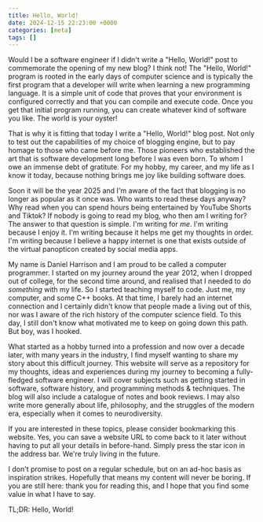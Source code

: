 ```yaml
---
title: Hello, World!
date: 2024-12-15 22:23:00 +0000
categories: [meta]
tags: []
---
```


Would I be a software engineer if I didn't write a "Hello, World!" post to commemorate the opening of my new blog? I think not! The "Hello, World!" program is rooted in the early days of computer science and is typically the first program that a developer will write when learning a new programming language. It is a simple unit of code that proves that your environment is configured correctly and that you can compile and execute code. Once you get that initial program running, you can create whatever kind of software you like. The world is your oyster!

That is why it is fitting that today I write a "Hello, World!" blog post. Not only to test out the capabilities of my choice of blogging engine, but to pay homage to those who came before me. Those pioneers who established the art that is software development long before I was even born. To whom I owe an immense debt of gratitute. For my hobby, my career, and my life as I know it today, because nothing brings me joy like building software does.

Soon it will be the year 2025 and I'm aware of the fact that blogging is no longer as popular as it once was. Who wants to read these days anyway? Why read when you can spend hours being entertained by YouTube Shorts and Tiktok? If nobody is going to read my blog, who then am I writing for? The answer to that question is simple. I'm writing for *me*. I'm writing because I enjoy it. I'm writing because it helps me get my thoughts in order. I'm writing because I believe a happy internet is one that exists outside of the virtual panopticon created by social media apps.

My name is Daniel Harrison and I am proud to be called a computer programmer. I started on my journey around the year 2012, when I dropped out of college, for the second time around, and realised that I needed to do *something* with my life. So I started teaching myself to code. Just me, my computer, and some C++ books. At that time, I barely had an internet connection and I certainly didn't know that people made a living out of this, nor was I aware of the rich history of the computer science field. To this day, I still don't know what motivated me to keep on going down this path. But boy, was I hooked.

What started as a hobby turned into a profession and now over a decade later, with many years in the industry, I find myself wanting to share my story about this difficult journey. This website will serve as a repository for my thoughts, ideas and experiences during my journey to becoming a fully-fledged software engineer. I will cover subjects such as getting started in software, software history, and programming methods & techniques. The blog will also include a catalogue of notes and book reviews. I may also write more generally about life, philosophy, and the struggles of the modern era, especially when it comes to neurodiversity.

If you are interested in these topics, please consider bookmarking this website. Yes, you can save a website URL to come back to it later without having to put all your details in before-hand. Simply press the star icon in the address bar. We're truly living in the future.

I don't promise to post on a regular schedule, but on an ad-hoc basis as inspiration strikes. Hopefully that means my content will never be boring. If you are still here: thank you for reading this, and I hope that you find some value in what I have to say.

TL;DR: Hello, World!